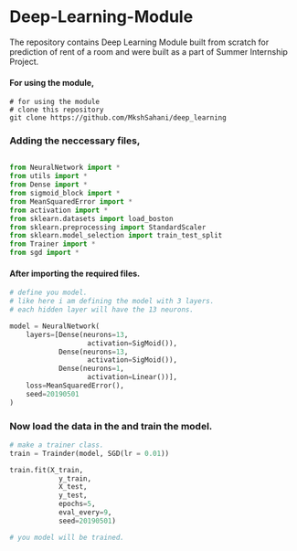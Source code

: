 # Deep-Learning-Module
The repository contains Deep Learning Module built from scratch for prediction of rent of a room and were built as a part of Summer Internship Project.

#### For using the module, 
```git 
# for using the module 
# clone this repository 
git clone https://github.com/MkshSahani/deep_learning 
```

### Adding the neccessary files, 
```python

from NeuralNetwork import *
from utils import *
from Dense import *
from sigmoid_block import *
from MeanSquaredError import *
from activation import *
from sklearn.datasets import load_boston
from sklearn.preprocessing import StandardScaler
from sklearn.model_selection import train_test_split
from Trainer import *
from sgd import *

```

#### After importing the required files. 

```python
# define you model. 
# like here i am defining the model with 3 layers. 
# each hidden layer will have the 13 neurons. 

model = NeuralNetwork(
    layers=[Dense(neurons=13,
                   activation=SigMoid()),
            Dense(neurons=13,
                   activation=SigMoid()),
            Dense(neurons=1,
                   activation=Linear())],
    loss=MeanSquaredError(),
    seed=20190501
)

```
### Now load the data in the and train the model. 

```python 
# make a trainer class. 
train = Trainder(model, SGD(lr = 0.01))

train.fit(X_train,
            y_train,
            X_test,
            y_test,
            epochs=5,
            eval_every=9,
            seed=20190501)

# you model will be trained. 
